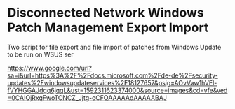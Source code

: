 # Disconnected Network Windows Patch Management Export Import
Two script for file export and file import of patches from Windows Update to be run on WSUS ser

https://www.google.com/url?sa=i&url=https%3A%2F%2Fdocs.microsoft.com%2Fde-de%2Fsecurity-updates%2Fwindowsupdateservices%2F18127657&psig=AOvVaw1hVEl-fVYHGGAJdgq6jqqL&ust=1592311623374000&source=images&cd=vfe&ved=0CAIQjRxqFwoTCNCZ_Jjtg-oCFQAAAAAdAAAAABAJ
